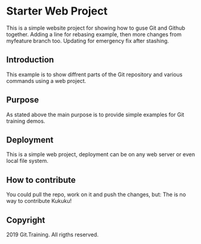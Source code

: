 # Starter Web Project

This is a simple website project for showing how to guse Git and Github together. Adding a line for rebasing example, then more changes from myfeature branch too. Updating for emergency fix after stashing.

## Introduction

This example is to show diffrent parts of the Git repository and various commands using a web project.

## Purpose

As stated above the main purpose is to provide simple examples for Git training demos.

## Deployment

This is a simple web project, deployment can be on any web server or even local file system.

## How to contribute

You could pull the repo, work on it and push the changes, but:
The is no way to contribute Kukuku!

## Copyright
2019 Git.Training. All rigths reserved.